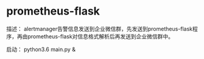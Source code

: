 # prometheus-flask

描述：
alertmanager告警信息发送到企业微信群，先发送到prometheus-flask程序，再由prometheus-flask对信息格式解析后再发送到企业微信群中。

启动：
python3.6 main.py &

